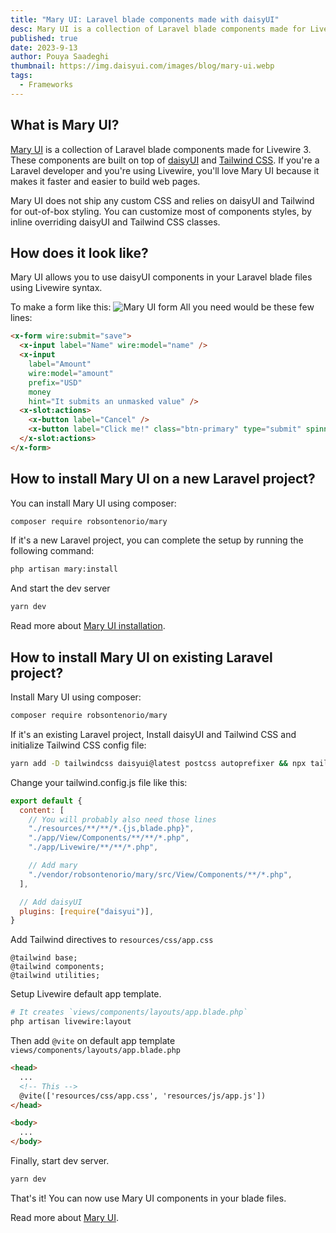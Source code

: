 ```yaml
---
title: "Mary UI: Laravel blade components made with daisyUI"
desc: Mary UI is a collection of Laravel blade components made for Livewire 3 and styled around daisyUI and Tailwind CSS
published: true
date: 2023-9-13
author: Pouya Saadeghi
thumbnail: https://img.daisyui.com/images/blog/mary-ui.webp
tags:
  - Frameworks
---
```


## What is Mary UI?

[Mary UI](https://mary-ui.com/) is a collection of Laravel blade components made for Livewire 3.
These components are built on top of [daisyUI](https://daisyui.com/) and [Tailwind CSS](https://tailwindcss.com/).
If you're a Laravel developer and you're using Livewire, you'll love Mary UI because it makes it faster and easier to build web pages.

Mary UI does not ship any custom CSS and relies on daisyUI and Tailwind for out-of-box styling. You can customize most of components styles, by inline overriding daisyUI and Tailwind CSS classes.

## How does it look like?

Mary UI allows you to use daisyUI components in your Laravel blade files using Livewire syntax.

To make a form like this:
![Mary UI form](https://img.daisyui.com/images/blog/mary-ui-form.webp)
All you need would be these few lines:

```html
<x-form wire:submit="save">
  <x-input label="Name" wire:model="name" />
  <x-input
    label="Amount"
    wire:model="amount"
    prefix="USD"
    money
    hint="It submits an unmasked value" />
  <x-slot:actions>
    <x-button label="Cancel" />
    <x-button label="Click me!" class="btn-primary" type="submit" spinner="save" />
  </x-slot:actions>
</x-form>
```

## How to install Mary UI on a new Laravel project?

You can install Mary UI using composer:

```bash
composer require robsontenorio/mary
```

If it's a new Laravel project, you can complete the setup by running the following command:

```bash
php artisan mary:install
```

And start the dev server

```bash
yarn dev
```

Read more about [Mary UI installation](https://mary-ui.com/docs/installation).

## How to install Mary UI on existing Laravel project?

Install Mary UI using composer:

```bash
composer require robsontenorio/mary
```

If it's an existing Laravel project, Install daisyUI and Tailwind CSS and initialize Tailwind CSS config file:

```bash
yarn add -D tailwindcss daisyui@latest postcss autoprefixer && npx tailwindcss init -p
```

Change your tailwind.config.js file like this:

```js
export default {
  content: [
    // You will probably also need those lines
    "./resources/**/**/*.{js,blade.php}",
    "./app/View/Components/**/**/*.php",
    "./app/Livewire/**/**/*.php",

    // Add mary
    "./vendor/robsontenorio/mary/src/View/Components/**/*.php",
  ],

  // Add daisyUI
  plugins: [require("daisyui")],
}
```

Add Tailwind directives to `resources/css/app.css`

```pcss
@tailwind base;
@tailwind components;
@tailwind utilities;
```

Setup Livewire default app template.

```bash
# It creates `views/components/layouts/app.blade.php`
php artisan livewire:layout
```

Then add `@vite` on default app template `views/components/layouts/app.blade.php`

```html
<head>
  ...
  <!-- This -->
  @vite(['resources/css/app.css', 'resources/js/app.js'])
</head>

<body>
  ...
</body>
```

Finally, start dev server.

```bash
yarn dev
```

That's it! You can now use Mary UI components in your blade files.

Read more about [Mary UI](https://mary-ui.com).
